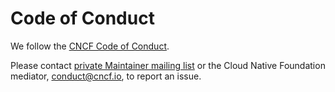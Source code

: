 # Code of Conduct

We follow the [CNCF Code of Conduct](https://github.com/cncf/foundation/blob/main/code-of-conduct.md).

Please contact [private Maintainer mailing list](maintainers@flatcar-linux.org) or the Cloud Native Foundation mediator, conduct@cncf.io, to report an issue.
